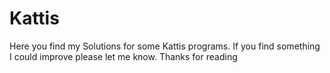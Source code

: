 # Kattis
Here you find my Solutions for some Kattis programs.
If you find something I could improve please let me know.
Thanks for reading